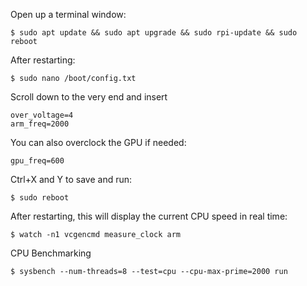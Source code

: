 Open up a terminal window:
```
$ sudo apt update && sudo apt upgrade && sudo rpi-update && sudo reboot
```

After restarting:
```
$ sudo nano /boot/config.txt
```
Scroll down to the very end and insert
 
```
over_voltage=4
arm_freq=2000
```

You can also overclock the GPU if needed: 
```
gpu_freq=600
```

Ctrl+X and Y to save and run:
```
$ sudo reboot
```

After restarting, this will display the current CPU speed in real time:
```
$ watch -n1 vcgencmd measure_clock arm 
```

CPU Benchmarking
```
$ sysbench --num-threads=8 --test=cpu --cpu-max-prime=2000 run 
```

